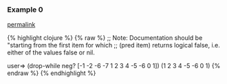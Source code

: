 ### Example 0
[permalink](#example-0)

{% highlight clojure %}
{% raw %}
;; Note: Documentation should be "starting from the first item for which
;; (pred item) returns logical false, i.e. either of the values false or nil.

user=> (drop-while neg? [-1 -2 -6 -7 1 2 3 4 -5 -6 0 1])
(1 2 3 4 -5 -6 0 1)
{% endraw %}
{% endhighlight %}


